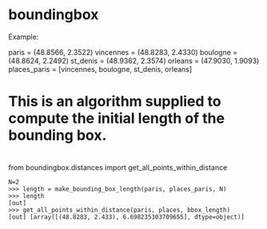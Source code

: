 # boundingbox

Example:

paris = (48.8566, 2.3522)
vincennes = (48.8283, 2.4330)
boulogne = (48.8624, 2.2492)
st_denis = (48.9362, 2.3574)
orleans = (47.9030, 1.9093)
places_paris = [vincennes, boulogne, st_denis, orleans]


# This is an algorithm supplied to compute the initial length of the bounding box.
# 
from boundingbox.distances import get_all_points_within_distance

```
N=2
>>> length = make_bounding_box_length(paris, places_paris, N)
>>> length
[out] 
>>> get_all_points_within_distance(paris, places, bbox_length)
[out] [array([(48.8283, 2.433), 6.698235303709655], dtype=object)]
```